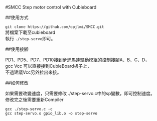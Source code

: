 #SMCC
Step motor control with Cubieboard  
  
  
##使用方式

` git clone https://github.com/opjlmi/SMCC.git `  
將檔案下載至cubieboard  
執行 ` ./step-servo `即可。  
  
  
##使用接腳  
  
PD1、PD5、PD7、PD10接到步進馬達驅動模組的控制接腳A、B、C、D，  
gcc Vcc 可以直接接到CubieBoard板子上，  
不過建議Vcc另外拉出來接。  
  
  
##如何修改
  
如果需要改變速度，只需要修改 ./step-servo.c中的sp變數，即可控制速度。  
修改完之後需要重新Compiler  
  
` gcc ./step-servo.c -c `  
` gcc step-servo.o gpio_lib.o -o step-servo `
